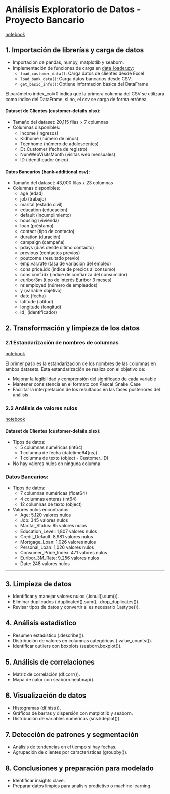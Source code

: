 # Análisis Exploratorio de Datos - Proyecto Bancario
[notebook](notebooks/EDA_bank_customers.ipynb)

## 1. Importación de librerías y carga de datos

- Importación de pandas, numpy, matplotlib y seaborn.
- Implementación de funciones de carga en [data_loader.py](src/data/data_loader.py):
  - `load_customer_data()`: Carga datos de clientes desde Excel
  - `load_bank_data()`: Carga datos bancarios desde CSV. 
  - `get_basic_info()`: Obtiene información básica del DataFrame

El parámetro index_col=0 indica que la primera columna del CSV se utilizará como índice del DataFrame, si no, el csv se carga de forma errónea

#### Dataset de Clientes (customer-details.xlsx):
- Tamaño del dataset: 20,115 filas × 7 columnas
- Columnas disponibles:
  - Income (ingresos)
  - Kidhome (número de niños)
  - Teenhome (número de adolescentes)
  - Dt_Customer (fecha de registro)
  - NumWebVisitsMonth (visitas web mensuales)
  - ID (identificador único)

#### Datos Bancarios (bank-additional.csv):
- Tamaño del dataset: 43,000 filas x 23 columnas
- Columnas disponibles:
  - age (edad)
  - job (trabajo)
  - marital (estado civil)
  - education (educación)
  - default (incumplimiento)
  - housing (vivienda)
  - loan (préstamo)
  - contact (tipo de contacto)
  - duration (duración)
  - campaign (campaña)
  - pdays (días desde último contacto)
  - previous (contactos previos)
  - poutcome (resultado previo)
  - emp.var.rate (tasa de variación del empleo)
  - cons.price.idx (índice de precios al consumo)
  - cons.conf.idx (índice de confianza del consumidor)
  - euribor3m (tipo de interés Euribor 3 meses)
  - nr.employed (número de empleados)
  - y (variable objetivo)
  - date (fecha)
  - latitude (latitud)
  - longitude (longitud)
  - id_ (identificador)

## 2. Transformación y limpieza de los datos

### 2.1 Estandarización de nombres de columnas
[notebook](notebooks/EDA_bank_customers.ipynb)

El primer paso es la estandarización de los nombres de las columnas en ambos datasets. Esta estandarización se realiza con el objetivo de:
- Mejorar la legibilidad y comprensión del significado de cada variable
- Mantener consistencia en el formato con Pascal_Snake_Case
- Facilitar la interpretación de los resultados en las fases posteriores del análisis

### 2.2 Análisis de valores nulos
[notebook](notebooks/EDA_bank_customers.ipynb)

#### Dataset de Clientes (customer-details.xlsx):
- Tipos de datos:
  - 5 columnas numéricas (int64)
  - 1 columna de fecha (datetime64[ns])
  - 1 columna de texto (object - Customer_ID)
- No hay valores nulos en ninguna columna

### Datos Bancarios:
- Tipos de datos:
  - 7 columnas numéricas (float64)
  - 4 columnas enteras (int64)
  - 12 columnas de texto (object)
- Valores nulos encontrados:
  - Age: 5,120 valores nulos
  - Job: 345 valores nulos
  - Marital_Status: 85 valores nulos
  - Education_Level: 1,807 valores nulos
  - Credit_Default: 8,981 valores nulos
  - Mortgage_Loan: 1,026 valores nulos
  - Personal_Loan: 1,026 valores nulos
  - Consumer_Price_Index: 471 valores nulos
  - Euribor_3M_Rate: 9,256 valores nulos
  - Date: 248 valores nulos


-----------------------------------------------------------------
## 3. Limpieza de datos
- Identificar y manejar valores nulos (.isnull().sum()).
- Eliminar duplicados (.duplicated().sum(), .drop_duplicates()).
- Revisar tipos de datos y convertir si es necesario (.astype()).

## 4. Análisis estadístico
- Resumen estadístico (.describe()).
- Distribución de valores en columnas categóricas (.value_counts()).
- Identificar outliers con boxplots (seaborn.boxplot()).

## 5. Análisis de correlaciones
- Matriz de correlación (df.corr()).
- Mapa de calor con seaborn.heatmap().

## 6. Visualización de datos
- Histogramas (df.hist()).
- Gráficos de barras y dispersión con matplotlib y seaborn.
- Distribución de variables numéricas (sns.kdeplot()).

## 7. Detección de patrones y segmentación
- Análisis de tendencias en el tiempo si hay fechas.
- Agrupación de clientes por características (groupby()).

## 8. Conclusiones y preparación para modelado
- Identificar insights clave.
- Preparar datos limpios para análisis predictivo o machine learning. 